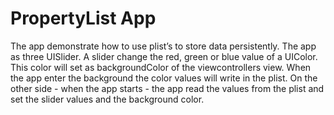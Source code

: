 # PropertyList App
The app demonstrate how to use plist’s to store data persistently. The app as three UISlider. A slider change the red, green or blue value of a UIColor. This color will set as backgroundColor of the viewcontrollers view. When the app enter the background the color values will write in the plist. On the other side - when the app starts - the app read the values from the plist and set the slider values and the background color.
